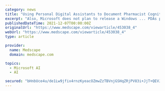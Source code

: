 ```yaml
---
category: news
title: "Using Personal Digital Assistants to Document Pharmacist Cognitive Services and Estimate Potential Reimbursement"
excerpt: "Also, Microsoft does not plan to release a Windows ... PDAs provided a simple, efficient system for documenting pharmacists' cognitive services and, potentially, for generating reimbursement ..."
publishedDateTime: 2021-12-07T00:00:00Z
originalUrl: "https://www.medscape.com/viewarticle/453038_4"
webUrl: "https://www.medscape.com/viewarticle/453038_4"
type: article

provider:
  name: Medscape
  domain: medscape.com

topics:
  - Microsoft AI
  - AI

secured: "bHnbUce4u/de1Lw9jfix4rnzKyeacOZmwZzTBVnjGSHqZRjPV83i+JjT+QEVJj5vkp5qgQa0gH4fyRHOb9Y2k8SNG2tyeJxz1JsGQ+R7eUnHvrXQ5dQWPETmh+um5YFpde33F8zWGHVccxflNYHhKLRDfjF36NyD6SCcA31Df2/8XKFGkRr8ojSmoZb/whAjGmN6k/HFW+8eeBaXinwLMSqvv3EwPovUNkqntUwGXSYO+y+6VEh+sIFrCxeUmnZny1ieUZqUgnpuHXCPoLHtKaLH0O168S3VVgccaZ60c0DpQFrh6i4iISpLO7YtufWU0ghmCA6qAtVPgSTCK0UrZDAIl0axju+WZDoLL2xLSZg=;hTOr25aEnzYgYECuGDZclg=="
---
```


